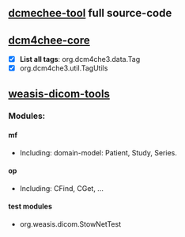 # 

## [dcmechee-tool](https://www.javatips.net/api/dcm4che-master/dcm4che-tool/dcm4che-tool-qidors/src/main/java/org/dcm4che3/tool/qidors/QidoRS.java) full source-code

## [dcm4chee-core](https://github.com/dcm4che/dcm4che/tree/master/dcm4che-core)

- [X] **List all tags**: org.dcm4che3.data.Tag
- [X] org.dcm4che3.util.TagUtils

## [weasis-dicom-tools](https://github.com/nroduit/weasis-dicom-tools)

### Modules:

#### mf

- Including: domain-model: Patient, Study, Series.


#### op

- Including:  CFind, CGet, ...

#### test modules
- org.weasis.dicom.StowNetTest


